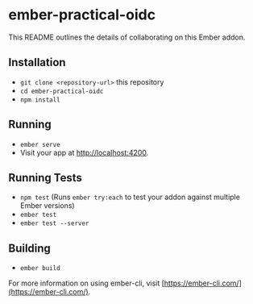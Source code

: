 # ember-practical-oidc

This README outlines the details of collaborating on this Ember addon.

## Installation

* `git clone <repository-url>` this repository
* `cd ember-practical-oidc`
* `npm install`

## Running

* `ember serve`
* Visit your app at [http://localhost:4200](http://localhost:4200).

## Running Tests

* `npm test` (Runs `ember try:each` to test your addon against multiple Ember versions)
* `ember test`
* `ember test --server`

## Building

* `ember build`

For more information on using ember-cli, visit [https://ember-cli.com/](https://ember-cli.com/).
